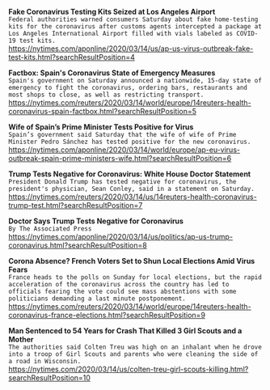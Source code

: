 **Fake Coronavirus Testing Kits Seized at Los Angeles Airport**\
`Federal authorities warned consumers Saturday about fake home-testing kits for the coronavirus after customs agents intercepted a package at Los Angeles International Airport filled with vials labeled as COVID-19 test kits.`\
https://nytimes.com/aponline/2020/03/14/us/ap-us-virus-outbreak-fake-test-kits.html?searchResultPosition=4

**Factbox: Spain's Coronavirus State of Emergency Measures**\
`Spain's government on Saturday announced a nationwide, 15-day state of emergency to fight the coronavirus, ordering bars, restaurants and most shops to close, as well as restricting transport. `\
https://nytimes.com/reuters/2020/03/14/world/europe/14reuters-health-coronavirus-spain-factbox.html?searchResultPosition=5

**Wife of Spain’s Prime Minister Tests Positive for Virus**\
`Spain’s government said Saturday that the wife of wife of Prime Minister Pedro Sánchez has tested positive for the new coronavirus. `\
https://nytimes.com/aponline/2020/03/14/world/europe/ap-eu-virus-outbreak-spain-prime-ministers-wife.html?searchResultPosition=6

**Trump Tests Negative for Coronavirus: White House Doctor Statement**\
`President Donald Trump has tested negative for coronavirus, the president's physician, Sean Conley, said in a statement on Saturday.`\
https://nytimes.com/reuters/2020/03/14/us/14reuters-health-coronavirus-trump-test.html?searchResultPosition=7

**Doctor Says Trump Tests Negative for Coronavirus**\
`By The Associated Press`\
https://nytimes.com/aponline/2020/03/14/us/politics/ap-us-trump-coronavirus.html?searchResultPosition=8

**Corona Absence? French Voters Set to Shun Local Elections Amid Virus Fears**\
`France heads to the polls on Sunday for local elections, but the rapid acceleration of the coronavirus across the country has led to officials fearing the vote could see mass abstentions with some politicians demanding a last minute postponement.`\
https://nytimes.com/reuters/2020/03/14/world/europe/14reuters-health-coronavirus-france-elections.html?searchResultPosition=9

**Man Sentenced to 54 Years for Crash That Killed 3 Girl Scouts and a Mother**\
`The authorities said Colten Treu was high on an inhalant when he drove into a troop of Girl Scouts and parents who were cleaning the side of a road in Wisconsin.`\
https://nytimes.com/2020/03/14/us/colten-treu-girl-scouts-killing.html?searchResultPosition=10

